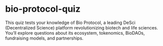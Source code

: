 # bio-protocol-quiz
This quiz tests your knowledge of Bio Protocol, a leading DeSci (Decentralized Science) platform revolutionizing biotech and life sciences. You’ll explore questions about its ecosystem, tokenomics, BioDAOs, fundraising models, and partnerships.

